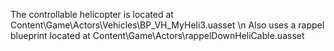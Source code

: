 The controllable helicopter is located at Content\Game\Actors\Vehicles\BP_VH_MyHeli3.uasset \n
Also uses a rappel blueprint located at Content\Game\Actors\rappelDownHeliCable.uasset

